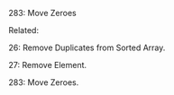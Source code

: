 283: Move Zeroes

Related: 

26: Remove Duplicates from Sorted Array.

27: Remove Element.

283: Move Zeroes.
